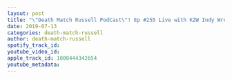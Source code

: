 ```yaml
---
layout: post
title: "\"Death Match Russell PodCast\"! Ep #255 Live with KZW Indy Wrestler \"Mr Wrestling Jermey Rage\"! Tune in!"
date: 2019-07-13
categories: death-match-russell
author: death-match-russell
spotify_track_id: 
youtube_video_id: 
apple_track_id: 1000444342654
youtube_metadata: 
---
```

